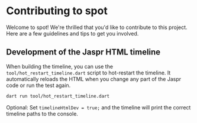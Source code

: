 # Contributing to spot

Welcome to spot!
We're thrilled that you'd like to contribute to this project.
Here are a few guidelines and tips to get you involved.

## Development of the Jaspr HTML timeline

When building the timeline, you can use the `tool/hot_restart_timeline.dart` script to hot-restart the timeline.
It automatically reloads the HTML when you change any part of the Jaspr code or run the test again.

```bash
dart run tool/hot_restart_timeline.dart
```

Optional: Set `timelineHtmlDev = true;` and the timeline will print the correct timeline paths to the console.


